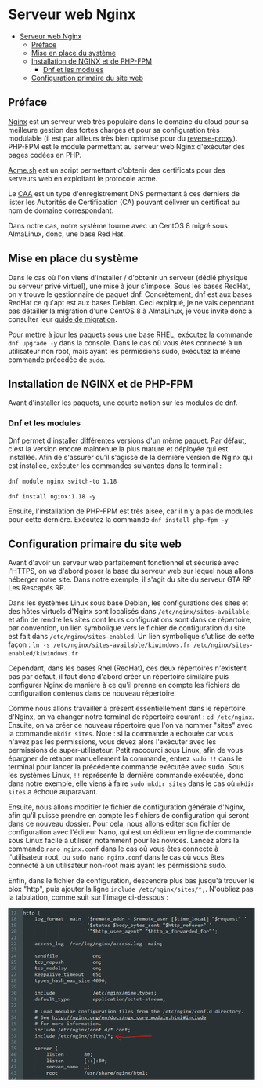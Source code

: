 # Serveur web Nginx
- [Serveur web Nginx](#serveur-web-nginx)
  - [Préface](#préface)
  - [Mise en place du système](#mise-en-place-du-système)
  - [Installation de NGINX et de PHP-FPM](#installation-de-nginx-et-de-php-fpm)
    - [Dnf et les modules](#dnf-et-les-modules)
  - [Configuration primaire du site web](#configuration-primaire-du-site-web)
## Préface
[Nginx](https://fr.wikipedia.org/wiki/NGINX) est un serveur web très populaire dans le domaine du cloud pour sa meilleure
gestion des fortes charges et pour sa configuration très modulable (il est par
ailleurs très bien optimisé pour du [reverse-proxy](https://fr.wikipedia.org/wiki/Proxy_inverse)).  
PHP-FPM est le module permettant au serveur web Nginx d'exécuter des pages codées en PHP.

[Acme.sh](https://acme.sh) est un script permettant d'obtenir des certificats pour des serveurs web en exploitant le protocole acme.

Le [CAA](https://fr.wikipedia.org/wiki/DNS_Certification_Authority_Authorization) est un type d'enregistrement DNS
permettant à ces derniers de lister les Autorités de Certification (CA) pouvant délivrer un certificat au nom de domaine correspondant.

Dans notre cas, notre système tourne avec un CentOS 8 migré sous AlmaLinux, donc, une base Red Hat.

## Mise en place du système

Dans le cas où l'on viens d'installer / d'obtenir un serveur (dédié physique ou serveur privé virtuel), une mise à jour
s'impose. Sous les bases RedHat, on y trouve le gestionnaire de paquet dnf. Concrètement, dnf est aux bases RedHat ce qu'apt
est aux bases Debian. Ceci expliqué, je ne vais cependant pas détailler la migration d'une CentOS 8 à AlmaLinux,
je vous invite donc à consulter leur [guide de migration](https://github.com/AlmaLinux/almalinux-deploy). 

Pour mettre à jour les paquets sous une base RHEL, exécutez la commande `dnf upgrade -y` dans la console.
Dans le cas où vous êtes connecté à un utilisateur non root, mais ayant les permissions sudo, exécutez la même
commande précédée de `sudo`.

## Installation de NGINX et de PHP-FPM

Avant d'installer les paquets, une courte notion sur les modules de dnf.

### Dnf et les modules

Dnf permet d'installer différentes versions d'un même paquet. Par défaut, c'est la version encore maintenue la plus mature
et déployée qui est installée. Afin de s'assurer qu'il s'agisse de la dernière version de Nginx qui est installée, exécuter les
commandes suivantes dans le terminal :

`dnf module nginx switch-to 1.18`

`dnf install nginx:1.18 -y`

Ensuite, l'installation de PHP-FPM est très aisée, car il n'y a pas de modules pour cette dernière.
Exécutez la commande `dnf install php-fpm -y`

## Configuration primaire du site web

Avant d'avoir un serveur web parfaitement fonctionnel et sécurisé avec l'HTTPS, on va d'abord poser la base du serveur
web sur lequel nous allons héberger notre site. Dans notre exemple, il s'agit du site du serveur GTA RP Les Rescapés RP.

Dans les systèmes Linux sous base Debian, les configurations des sites et des hôtes virtuels d'Nginx sont localisés dans `/etc/nginx/sites-available`,
et afin de rendre les sites dont leurs configurations sont dans ce répertoire, par convention, un lien symbolique vers le fichier de configuration
du site est fait dans `/etc/nginx/sites-enabled`. Un lien symbolique s'utilise de cette façon : 
`ln -s /etc/nginx/sites-available/kiwindows.fr /etc/nginx/sites-enabled/kiwindows.fr`

Cependant, dans les bases Rhel (RedHat), ces deux répertoires n'existent pas par défaut, il faut donc d'abord créer un répertoire similaire puis
configurer Nginx de manière à ce qu'il prenne en compte les fichiers de configuration contenus dans ce nouveau répertoire.

Comme nous allons travailler à présent essentiellement dans le répertoire d'Nginx, on va changer notre terminal de répertoire courant :
`cd /etc/nginx`. Ensuite, on va créer ce nouveau répertoire que l'on va nommer "sites" avec la commande `mkdir sites`. Note : si la commande a
échouée car vous n'avez pas les permissions, vous devez alors l'exécuter avec les permissions de super-utilisateur. Petit raccourci sous Linux,
afin de vous épargner de retaper manuellement la commande, entrez `sudo !!` dans le terminal pour lancer la précédente commande exécutée avec sudo.
Sous les systèmes Linux, `!!` représente la dernière commande exécutée, donc dans notre exemple, elle viens à faire `sudo mkdir sites` dans le cas où `mkdir sites`
a échoué auparavant.

Ensuite, nous allons modifier le fichier de configuration générale d'Nginx, afin qu'il puisse prendre en compte les fichiers de configuration qui seront dans ce nouveau dossier.
Pour cela, nous allons éditer son fichier de configuration avec l'éditeur Nano, qui est un éditeur en ligne de commande sous Linux facile à utiliser, notamment pour les novices.
Lancez alors la commande `nano nginx.conf` dans le cas où vous êtes connecté à l'utilisateur root, ou `sudo nano nginx.conf` dans le cas où vous êtes connecté à un utilisateur
non-root mais ayant les permissions sudo.

Enfin, dans le fichier de configuration, descendre plus bas jusqu'à trouver le blox "http", puis ajouter la ligne `include /etc/nginx/sites/*;`. N'oubliez pas la tabulation,
comme suit sur l'image ci-dessous :

![](conf_nginx.png)